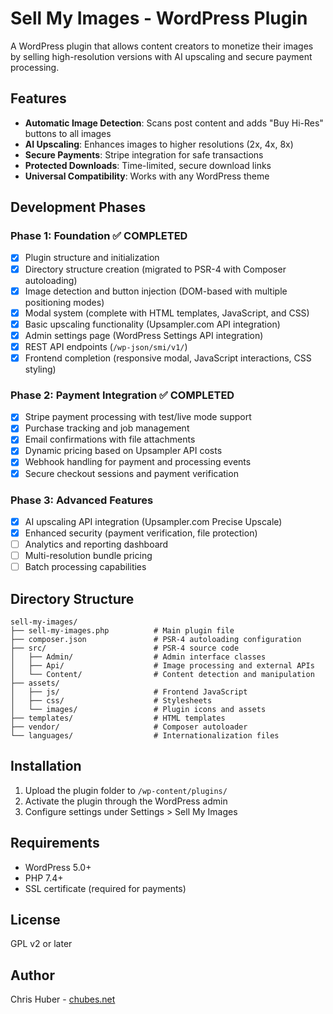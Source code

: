 # Sell My Images - WordPress Plugin

A WordPress plugin that allows content creators to monetize their images by selling high-resolution versions with AI upscaling and secure payment processing.

## Features

- **Automatic Image Detection**: Scans post content and adds "Buy Hi-Res" buttons to all images
- **AI Upscaling**: Enhances images to higher resolutions (2x, 4x, 8x)  
- **Secure Payments**: Stripe integration for safe transactions
- **Protected Downloads**: Time-limited, secure download links
- **Universal Compatibility**: Works with any WordPress theme

## Development Phases

### Phase 1: Foundation ✅ **COMPLETED**
- [x] Plugin structure and initialization
- [x] Directory structure creation (migrated to PSR-4 with Composer autoloading)
- [x] Image detection and button injection (DOM-based with multiple positioning modes)
- [x] Modal system (complete with HTML templates, JavaScript, and CSS)
- [x] Basic upscaling functionality (Upsampler.com API integration)
- [x] Admin settings page (WordPress Settings API integration)
- [x] REST API endpoints (`/wp-json/smi/v1/`)
- [x] Frontend completion (responsive modal, JavaScript interactions, CSS styling)

### Phase 2: Payment Integration ✅ **COMPLETED**
- [x] Stripe payment processing with test/live mode support
- [x] Purchase tracking and job management
- [x] Email confirmations with file attachments
- [x] Dynamic pricing based on Upsampler API costs
- [x] Webhook handling for payment and processing events
- [x] Secure checkout sessions and payment verification

### Phase 3: Advanced Features
- [x] AI upscaling API integration (Upsampler.com Precise Upscale)
- [x] Enhanced security (payment verification, file protection)
- [ ] Analytics and reporting dashboard
- [ ] Multi-resolution bundle pricing
- [ ] Batch processing capabilities

## Directory Structure

```
sell-my-images/
├── sell-my-images.php          # Main plugin file
├── composer.json               # PSR-4 autoloading configuration
├── src/                        # PSR-4 source code
│   ├── Admin/                  # Admin interface classes
│   ├── Api/                    # Image processing and external APIs
│   └── Content/                # Content detection and manipulation
├── assets/
│   ├── js/                     # Frontend JavaScript
│   ├── css/                    # Stylesheets
│   └── images/                 # Plugin icons and assets
├── templates/                  # HTML templates
├── vendor/                     # Composer autoloader
└── languages/                  # Internationalization files
```

## Installation

1. Upload the plugin folder to `/wp-content/plugins/`
2. Activate the plugin through the WordPress admin
3. Configure settings under Settings > Sell My Images

## Requirements

- WordPress 5.0+
- PHP 7.4+
- SSL certificate (required for payments)

## License

GPL v2 or later

## Author

Chris Huber - [chubes.net](https://chubes.net)